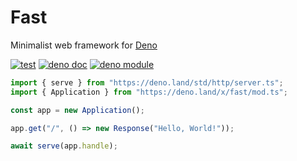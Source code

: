 # Fast

Minimalist web framework for [Deno](https://deno.land)

[![test](https://github.com/danteissaias/fast/actions/workflows/test.yml/badge.svg)](https://github.com/danteissaias/fast/actions/workflows/test.yml)
[![deno doc](https://doc.deno.land/badge.svg)](https://doc.deno.land/https://deno.land/x/fast/mod.ts)
[![deno module](https://shield.deno.dev/x/fast)](https://deno.land/x/fast)

```ts
import { serve } from "https://deno.land/std/http/server.ts";
import { Application } from "https://deno.land/x/fast/mod.ts";

const app = new Application();

app.get("/", () => new Response("Hello, World!"));

await serve(app.handle);
```
